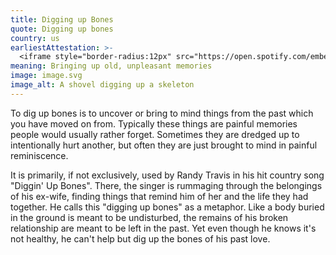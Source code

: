 ```yaml
---
title: Digging up Bones
quote: Digging up bones
country: us
earliestAttestation: >-
  <iframe style="border-radius:12px" src="https://open.spotify.com/embed/track/6JdbV5DDltMVCyV0twmKwj?utm_source=generator&theme=0" width="100%" height="152" frameBorder="0" allowfullscreen="" allow="autoplay; clipboard-write; encrypted-media; fullscreen; picture-in-picture" loading="lazy"></iframe>
meaning: Bringing up old, unpleasant memories
image: image.svg
image_alt: A shovel digging up a skeleton
---
```


To dig up bones is to uncover or bring to mind things from the past which you have moved on from. Typically these things are painful memories people would usually rather forget. Sometimes they are dredged up to intentionally hurt another, but often they are just brought to mind in painful reminiscence.

It is primarily, if not exclusively, used by Randy Travis in his hit country song "Diggin' Up Bones". There, the singer is rummaging through the belongings of his ex-wife, finding things that remind him of her and the life they had together. He calls this "digging up bones" as a metaphor. Like a body buried in the ground is meant to be undisturbed, the remains of his broken relationship are meant to be left in the past. Yet even though he knows it's not healthy, he can't help but dig up the bones of his past love.
